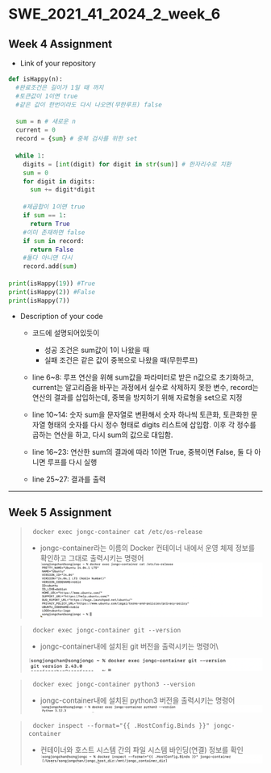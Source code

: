 # SWE_2021_41_2024_2_week_6

## Week 4 Assignment 
* Link of your repository

~~~python
def isHappy(n):
  #완료조건은 길이가 1일 때 까지
  #토큰값이 1이면 true
  #같은 값이 한번이라도 다시 나오면(무한루프) false

  sum = n # 새로운 n
  current = 0
  record = {sum} # 중복 검사를 위한 set

  while 1:
    digits = [int(digit) for digit in str(sum)] # 한자리수로 치환
    sum = 0
    for digit in digits:
      sum += digit*digit

    #제곱합이 1이면 true
    if sum == 1:
      return True
    #이미 존재하면 false
    if sum in record:
      return False
    #둘다 아니면 다시
    record.add(sum)

print(isHappy(19)) #True
print(isHappy(2)) #False
print(isHappy(7))
~~~

* Description of your code
  - 코드에 설명되어있듯이
    * 성공 조건은 sum값이 1이 나왔을 때
    * 실패 조건은 같은 값이 중복으로 나왔을 때(무한루프)
  
  - line 6\~8: 루프 연산을 위해 sum값을 파라미터로 받은 n값으로 초기화하고, current는 알고리즘을 바꾸는 과정에서 실수로 삭제하지 못한 변수, record는 연산의 결과를 삽입하는데, 중복을 방지하기 위해 자료형을 set으로 지정
  - line 10\~14: 숫자 sum을 문자열로 변환해서 숫자 하나씩 토큰화, 토큰화한 문자열 형태의 숫자를 다시 정수 형태로 digits 리스트에 삽입함. 이후 각 정수를 곱하는 연산을 하고, 다시 sum의 값으로 대입함.
  - line 16\~23: 연산한 sum의 결과에 따라 1이면 True, 중복이면 False, 둘 다 아니면 루프를 다시 실행
  - line 25\~27: 결과를 출력
---
## Week 5 Assignment
> <pre> <code>docker exec jongc-container cat /etc/os-release</code> </pre>
>   * jongc-container라는 이름의 Docker 컨테이너 내에서 운영 체제 정보를 확인하고 그대로 출력시키는 명령어
>   ![os-release](./output1.png)

> <pre> <code>docker exec jongc-container git --version </code></pre>
>   * jongc-container내에 설치된 git 버전을 출력시키는 명령어\
>   <img src="./output2.png" width="600px" heignt="200px" title="git-version"/>

> <pre> <code>docker exec jongc-container python3 --version </code></pre>
>   * jongc-container내에 설치된 python3 버전을 출력시키는 명령어\
>   ![python version](./output3.png)

> <pre> <code>docker inspect --format="{{ .HostConfig.Binds }}" jongc-container </code></pre>
>   * 컨테이너와 호스트 시스템 간의 파일 시스템 바인딩(연결) 정보를 확인\
>   ![bind inspect](./output4.png)
